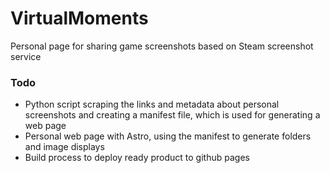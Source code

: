 # VirtualMoments
Personal page for sharing game screenshots based on Steam screenshot service

### Todo
- Python script scraping the links and metadata about personal screenshots and creating a manifest file, which is used for generating a web page
- Personal web page with Astro, using the manifest to generate folders and image displays
- Build process to deploy ready product to github pages
